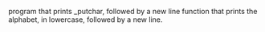  program that prints _putchar, followed by a new line
function that prints the alphabet, in lowercase, followed by a new line.

